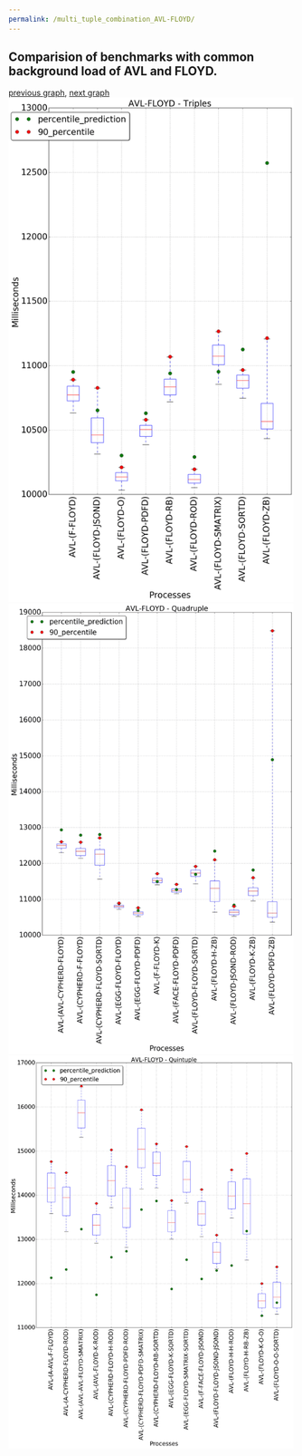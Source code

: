 ```yaml
---
permalink: /multi_tuple_combination_AVL-FLOYD/
---
```



 ## Comparision of benchmarks with common background load of AVL and FLOYD.

[previous graph](../multi_tuple_combination_AVL-FACE/), [next graph](../multi_tuple_combination_AVL-F/)
![graph figure](./images/triple/AVL/AVL-FLOYD_box.png)![graph figure](./images/quadruple/AVL/AVL-FLOYD_box.png)![graph figure](./images/quintuple/AVL/AVL-FLOYD_box.png)